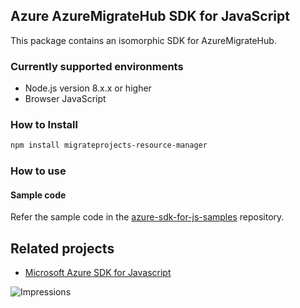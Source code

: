 ## Azure AzureMigrateHub SDK for JavaScript

This package contains an isomorphic SDK for AzureMigrateHub.

### Currently supported environments

- Node.js version 8.x.x or higher
- Browser JavaScript

### How to Install

```bash
npm install migrateprojects-resource-manager
```

### How to use

#### Sample code

Refer the sample code in the [azure-sdk-for-js-samples](https://github.com/Azure/azure-sdk-for-js-samples) repository.

## Related projects

- [Microsoft Azure SDK for Javascript](https://github.com/Azure/azure-sdk-for-js)


![Impressions](https://azure-sdk-impressions.azurewebsites.net/api/impressions/azure-sdk-for-js%2Fsdk%2Fcdn%2Farm-cdn%2FREADME.png)